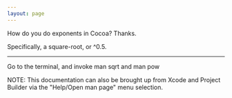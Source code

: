 ```yaml
---
layout: page
---
```


How do you do exponents in Cocoa? Thanks.

Specifically, a square-root, or ^0.5.

----

Go to the terminal, and invoke     man sqrt and     man pow

NOTE: This documentation can also be brought up from Xcode and Project Builder via the "Help/Open man page" menu selection.
